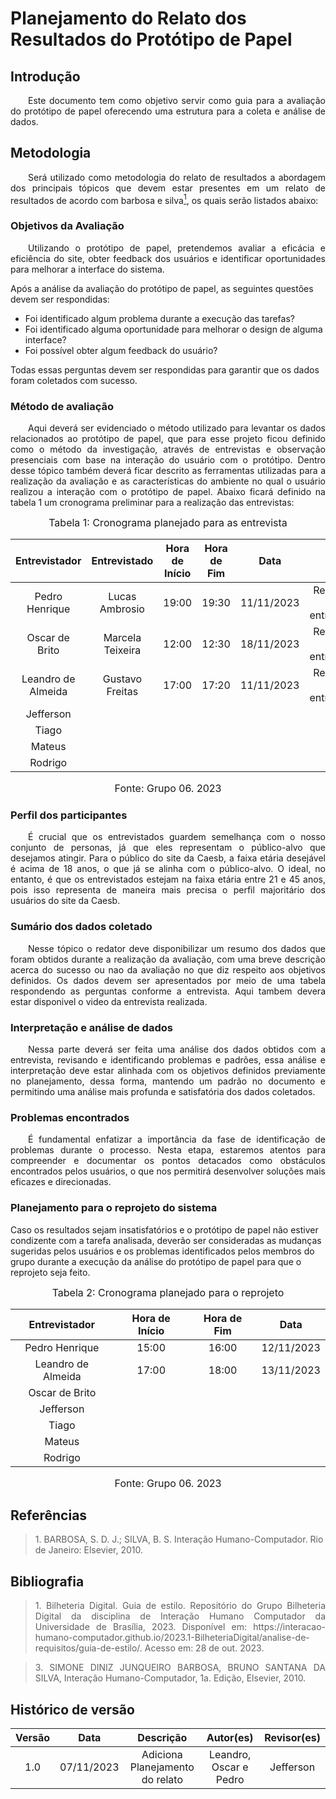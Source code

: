 # Planejamento do Relato dos Resultados do Protótipo de Papel

## Introdução

<p align="justify">&emsp;&emsp;Este documento tem como objetivo servir como guia para a avaliação do protótipo de papel oferecendo uma estrutura para a coleta e análise de dados.</p>

## Metodologia

<p align="justify">&emsp;&emsp;Será utilizado como metodologia do relato de resultados a abordagem dos principais tópicos que devem estar presentes em um relato de resultados de acordo com barbosa e silva<a href="#1"><sup>1</sup></a>,
os quais serão listados abaixo:</p>

### Objetivos da Avaliação

<p align="justify">&emsp;&emsp;Utilizando o protótipo de papel, pretendemos avaliar a eficácia e eficiência do site, obter feedback dos usuários e identificar oportunidades para melhorar a interface do sistema.</p>

Após a análise da avaliação do protótipo de papel, as seguintes questões devem ser respondidas:

- Foi identificado algum problema durante a execução das tarefas?
- Foi identificado alguma oportunidade para melhorar o design de alguma interface?
- Foi possível obter algum feedback do usuário?

Todas essas perguntas devem ser respondidas para garantir que os dados foram coletados com sucesso.


### Método de avaliação
<p align="justify">&emsp;&emsp;Aqui deverá ser evidenciado o método utilizado para levantar os dados relacionados ao protótipo de papel, que para esse projeto ficou definido como 
o método da investigação, através de entrevistas e observação presenciais com base na interação do usuário com o protótipo.
Dentro desse tópico também deverá ficar descrito as ferramentas utilizadas para a realização da avaliação e as características do ambiente no qual 
o usuário realizou a interação com o protótipo de papel. Abaixo ficará definido na tabela 1 um cronograma preliminar para a realização das entrevistas:</p>

<font size="3"><p style="text-align: center">Tabela 1: Cronograma planejado para as entrevista</p></font>


| Entrevistador |    Entrevistado   |      Hora de Início     |  Hora de Fim | Data | Local |
| :----: | :--------: | :------------------: | :-----: | :-----: | :-------: |
|  Pedro Henrique | Lucas Ambrosio | 19:00 | 19:30 | 11/11/2023 |  Residência do entrevistado | 
|  Oscar de Brito | Marcela Teixeira |  12:00|  12:30|  18/11/2023|  Residência do entrevistado| 
| Leandro de Almeida | Gustavo Freitas | 17:00  | 17:20 | 11/11/2023 | Residência do entrevistado | 
|  Jefferson |   |  |  |  |  | 
|  Tiago |   |  |  |  |  | 
|  Mateus |   |  |  |  |  | 
|  Rodrigo |   |  |  |  |  | 

<font size="3"><p style="text-align: center">Fonte: Grupo 06. 2023</p></font>


### Perfil dos participantes
<p align="justify">&emsp;&emsp;É crucial que os entrevistados guardem semelhança com o nosso conjunto de personas, já que eles representam o público-alvo que desejamos atingir. Para o público do site da Caesb, a faixa etária desejável é acima de 18 anos, o que já se alinha com o público-alvo. O ideal, no entanto, é que os entrevistados estejam na faixa etária entre 21 e 45 anos, pois isso representa de maneira mais precisa o perfil majoritário dos usuários do site da Caesb.</p>

### Sumário dos dados coletado
<p align="justify">&emsp;&emsp;Nesse tópico o redator deve disponibilizar um resumo dos dados que foram obtidos durante a realização da avaliação, com uma breve descrição acerca do sucesso ou nao da avaliação no que diz respeito aos objetivos definidos.
Os dados devem ser apresentados por meio de uma tabela respondendo as perguntas conforme a entrevista. Aqui tambem devera estar disponivel o video da entrevista realizada.</p>

### Interpretação e análise de dados
<p align="justify">&emsp;&emsp;Nessa parte deverá ser feita uma análise dos dados obtidos com a entrevista, revisando e identificando problemas e padrões, essa análise e interpretação deve estar alinhada com os objetivos definidos previamente no planejamento, dessa forma, mantendo um padrão no documento
e permitindo uma análise mais profunda e satisfatória dos dados coletados.</p>

### Problemas encontrados
<p align="justify">&emsp;&emsp;É fundamental enfatizar a importância da fase de identificação de problemas durante o processo. Nesta etapa, estaremos atentos para compreender e documentar os pontos detacados como obstáculos encontrados pelos usuários, o que nos permitirá desenvolver soluções mais eficazes e direcionadas.</p>

### Planejamento para o reprojeto do sistema
Caso os resultados sejam insatisfatórios e o protótipo de papel não estiver condizente com a tarefa analisada, deverão ser consideradas as mudanças sugeridas pelos usuários e os problemas identificados pelos membros do grupo durante a execução da análise do protótipo de papel para que o reprojeto seja feito.

<center>
  
<font size="3"><p style="text-align: center">Tabela 2: Cronograma planejado para o reprojeto</p></font>


| Entrevistador |       Hora de Início     |  Hora de Fim | Data |
| :----: | :--------: |  :-----: | :-----: | 
|  Pedro Henrique | 15:00  | 16:00 | 12/11/2023 |
|  Leandro de Almeida | 17:00  | 18:00 | 13/11/2023 |  
|  Oscar de Brito |   |  |  |  | 
|  Jefferson |   |  |  |  |  
|  Tiago |   |  |  |  |  
|  Mateus |   |  |  |  |  
|  Rodrigo |   |  |  |  |  

<font size="3"><p style="text-align: center">Fonte: Grupo 06. 2023</p></font>

</center>

## Referências

> <p id="1">1. BARBOSA, S. D. J.; SILVA, B. S. Interação Humano-Computador. Rio de Janeiro: Elsevier, 2010.</p> 


## Bibliografia

> <p align="justify"> 1. Bilheteria Digital. Guia de estilo. Repositório do Grupo Bilheteria Digital da disciplina de Interação Humano Computador da Universidade de Brasília, 2023. Disponível em: https://interacao-humano-computador.github.io/2023.1-BilheteriaDigital/analise-de-requisitos/guia-de-estilo/. Acesso em: 28 de out. 2023.</p>

> <p id="1" align="justify">3. SIMONE DINIZ JUNQUEIRO BARBOSA, BRUNO SANTANA DA SILVA, Interação Humano-Computador, 1a. Edição, Elsevier, 2010.</p>


## Histórico de versão
<center>

| Versão |    Data    |      Descrição       |  Autor(es) | Revisor(es) |
| :----: | :--------: | :------------------: | :-----: | :-----: |
|  1.0   | 07/11/2023 | Adiciona Planejamento do relato | Leandro, Oscar e Pedro | Jefferson |

</center>